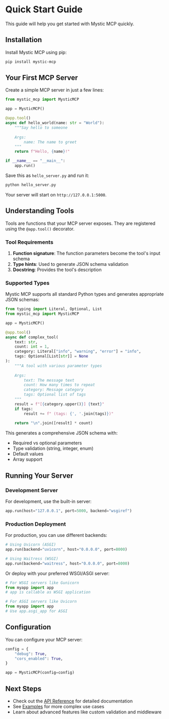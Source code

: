 # Quick Start Guide

This guide will help you get started with Mystic MCP quickly.

## Installation

Install Mystic MCP using pip:

```bash
pip install mystic-mcp
```

## Your First MCP Server

Create a simple MCP server in just a few lines:

```python
from mystic_mcp import MysticMCP

app = MysticMCP()

@app.tool()
async def hello_world(name: str = "World"):
    """Say hello to someone
    
    Args:
        name: The name to greet
    """
    return f"Hello, {name}!"

if __name__ == "__main__":
    app.run()
```

Save this as `hello_server.py` and run it:

```bash
python hello_server.py
```

Your server will start on `http://127.0.0.1:5000`.

## Understanding Tools

Tools are functions that your MCP server exposes. They are registered using the `@app.tool()` decorator.

### Tool Requirements

1. **Function signature**: The function parameters become the tool's input schema
2. **Type hints**: Used to generate JSON schema validation
3. **Docstring**: Provides the tool's description

### Supported Types

Mystic MCP supports all standard Python types and generates appropriate JSON schemas:

```python
from typing import Literal, Optional, List
from mystic_mcp import MysticMCP

app = MysticMCP()

@app.tool()
async def complex_tool(
    text: str,
    count: int = 1,
    category: Literal["info", "warning", "error"] = "info",
    tags: Optional[List[str]] = None
):
    """A tool with various parameter types
    
    Args:
        text: The message text
        count: How many times to repeat
        category: Message category
        tags: Optional list of tags
    """
    result = f"[{category.upper()}] {text}"
    if tags:
        result += f" (tags: {', '.join(tags)})"
    
    return "\n".join([result] * count)
```

This generates a comprehensive JSON schema with:
- Required vs optional parameters
- Type validation (string, integer, enum)
- Default values
- Array support

## Running Your Server

### Development Server

For development, use the built-in server:

```python
app.run(host="127.0.0.1", port=5000, backend="wsgiref")
```

### Production Deployment

For production, you can use different backends:

```python
# Using Uvicorn (ASGI)
app.run(backend="uvicorn", host="0.0.0.0", port=8000)

# Using Waitress (WSGI)
app.run(backend="waitress", host="0.0.0.0", port=8000)
```

Or deploy with your preferred WSGI/ASGI server:

```python
# For WSGI servers like Gunicorn
from myapp import app
# app is callable as WSGI application

# For ASGI servers like Uvicorn
from myapp import app
# Use app.asgi_app for ASGI
```

## Configuration

You can configure your MCP server:

```python
config = {
    "debug": True,
    "cors_enabled": True,
}

app = MysticMCP(config=config)
```

## Next Steps

- Check out the [API Reference](api.md) for detailed documentation
- See [Examples](examples.md) for more complex use cases
- Learn about advanced features like custom validation and middleware
